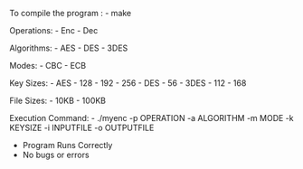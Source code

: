 To compile the program :
	- make

Operations:
	- Enc
	- Dec

Algorithms:
	- AES
	- DES
	- 3DES

Modes:
	- CBC
	- ECB

Key Sizes:
	- AES
		- 128
		- 192
		- 256
	- DES
		- 56
	- 3DES
		- 112
		- 168

File Sizes:
	- 10KB
	- 100KB

Execution Command:
	- ./myenc -p OPERATION -a ALGORITHM -m MODE -k KEYSIZE -i INPUTFILE -o OUTPUTFILE

- Program Runs Correctly
- No bugs or errors